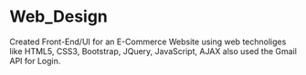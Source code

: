# Web_Design

Created Front-End/UI for an E-Commerce Website using web technoliges like HTML5, CSS3, Bootstrap, JQuery, JavaScript, AJAX also used the Gmail API for Login.
